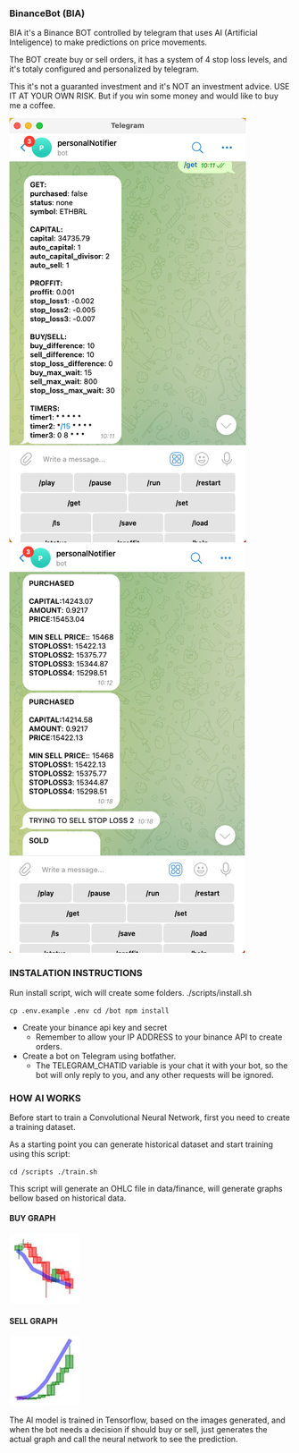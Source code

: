 ### BinanceBot (BIA) 

BIA it's a Binance BOT controlled by telegram that uses AI (Artificial Inteligence) to make predictions on price movements.

The BOT create buy or sell orders, it has a system of 4 stop loss levels, and it's totaly configured and personalized by telegram.

This it's not a guaranted investment and it's NOT an investment advice. USE IT AT YOUR OWN RISK. But if you win some money and would like to buy me a coffee.

![image](./images/telegram1.png)
![image](./images/telegram2.png)

### INSTALATION INSTRUCTIONS

Run install script, wich will create some folders.
./scripts/install.sh

``
cp .env.example .env
cd /bot
npm install
``

- Create your binance api key and secret
    - Remember to allow your IP ADDRESS to your binance API to create orders.
- Create a bot on Telegram using botfather.
    - The TELEGRAM_CHATID variable is your chat it with your bot, so the bot will only reply to you, and any other requests will be ignored.

### HOW AI WORKS

Before start to train a Convolutional Neural Network, first you need to create a
training dataset. 

As a starting point you can generate historical dataset and start training using this script:

``
cd /scripts
./train.sh
``

This script will generate an OHLC file in data/finance, will generate graphs bellow based on historical data.

#### BUY GRAPH
![image](./images/buy.jpg)

#### SELL GRAPH
![image](./images/sell.jpg)

The AI model is trained in Tensorflow, based on the images generated, and when the bot needs a decision if should buy or sell, just generates the actual graph and call the neural network to see the prediction.

